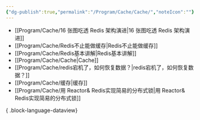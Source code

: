```yaml
---
{"dg-publish":true,"permalink":"/Program/Cache/Cache/","noteIcon":""}
---
```


- [[Program/Cache/16 张图吃透 Redis 架构演进\|16 张图吃透 Redis 架构演进]]
- [[Program/Cache/Redis不止能做缓存\|Redis不止能做缓存]]
- [[Program/Cache/Redis基本讲解\|Redis基本讲解]]
- [[Program/Cache/Cache\|Cache]]
- [[Program/Cache/redis宕机了，如何恢复数据？\|redis宕机了，如何恢复数据？]]
- [[Program/Cache/缓存\|缓存]]
- [[Program/Cache/用 Reactor& Redis实现简易的分布式锁\|用 Reactor& Redis实现简易的分布式锁]]

{ .block-language-dataview}